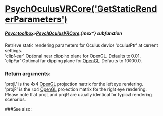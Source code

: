 # [PsychOculusVRCore('GetStaticRenderParameters')](PsychOculusVRCore-GetStaticRenderParameters) 
##### [Psychtoolbox](Pyschtoolbox)>[PsychOculusVRCore](PsychOculusVRCore).{mex*} subfunction


Retrieve static rendering parameters for Oculus device 'oculusPtr' at current  
settings.  
'clipNear' Optional near clipping plane for [OpenGL](OpenGL). Defaults to 0.01.  
'clipFar' Optional far clipping plane for [OpenGL](OpenGL). Defaults to 10000.0.  
  
### Return arguments:  
  
'projL' is the 4x4 [OpenGL](OpenGL) projection matrix for the left eye rendering.  
'projR' is the 4x4 [OpenGL](OpenGL) projection matrix for the right eye rendering.  
Please note that projL and projR are usually identical for typical rendering  
scenarios.  
  


###See also:

